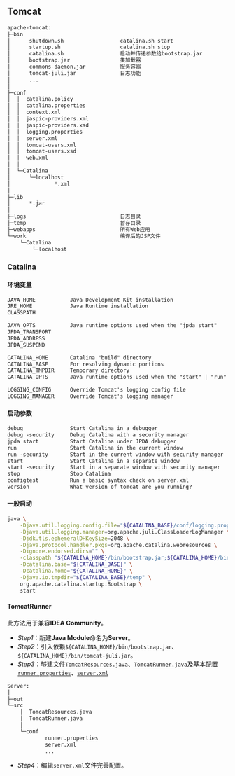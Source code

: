 ## Tomcat

```txt
apache-tomcat:
├─bin
│      shutdown.sh                  catalina.sh start
│      startup.sh                   catalina.sh stop
│      catalina.sh                  启动并传递参数给bootstrap.jar
│      bootstrap.jar                类加载器
│      commons-daemon.jar           服务容器
│      tomcat-juli.jar              日志功能
│      ...
│
├─conf
│  │  catalina.policy
│  │  catalina.properties
│  │  context.xml
│  │  jaspic-providers.xml
│  │  jaspic-providers.xsd
│  │  logging.properties
│  │  server.xml
│  │  tomcat-users.xml
│  │  tomcat-users.xsd
│  │  web.xml
│  │
│  └─Catalina
│      └─localhost
│              *.xml
│
├─lib
│      *.jar
│
├─logs                              日志目录
├─temp                              暂存目录
├─webapps                           所有Web应用
└─work                              编译后的JSP文件
    └─Catalina
        └─localhost
```

### Catalina

#### 环境变量

```txt
JAVA_HOME           Java Development Kit installation
JRE_HOME            Java Runtime installation
CLASSPATH

JAVA_OPTS           Java runtime options used when the "jpda start"
JPDA_TRANSPORT
JPDA_ADDRESS
JPDA_SUSPEND

CATALINA_HOME       Catalina "build" directory
CATALINA_BASE       For resolving dynamic portions
CATALINA_TMPDIR     Temporary directory
CATALINA_OPTS       Java runtime options used when the "start" | "run" | "debug"

LOGGING_CONFIG      Override Tomcat's logging config file
LOGGING_MANAGER     Override Tomcat's logging manager
```

#### 启动参数

```txt
debug               Start Catalina in a debugger
debug -security     Debug Catalina with a security manager
jpda start          Start Catalina under JPDA debugger
run                 Start Catalina in the current window
run -security       Start in the current window with security manager
start               Start Catalina in a separate window
start -security     Start in a separate window with security manager
stop                Stop Catalina
configtest          Run a basic syntax check on server.xml
version             What version of tomcat are you running?
```

#### 一般启动

```bash
java \
    -Djava.util.logging.config.file="${CATALINA_BASE}/conf/logging.properties" \
    -Djava.util.logging.manager=org.apache.juli.ClassLoaderLogManager \
    -Djdk.tls.ephemeralDHKeySize=2048 \
    -Djava.protocol.handler.pkgs=org.apache.catalina.webresources \
    -Dignore.endorsed.dirs="" \
    -classpath "${CATALINA_HOME}/bin/bootstrap.jar;${CATALINA_HOME}/bin/tomcat-juli.jar" \
    -Dcatalina.base="${CATALINA_BASE}" \
    -Dcatalina.home="${CATALINA_HOME}" \
    -Djava.io.tmpdir="${CATALINA_BASE}/temp" \
    org.apache.catalina.startup.Bootstrap \
    start
```

#### TomcatRunner

此方法用于兼容**IDEA Community**。

- *Step1*：新建**Java Module**命名为**Server**。
- *Step2*：引入依赖`${CATALINA_HOME}/bin/bootstrap.jar`、`${CATALINA_HOME}/bin/tomcat-juli.jar`。
- *Step3*：够建文件[`TomcatResources.java`](./Server/src/TomcatResources.java)、[`TomcatRunner.java`](./Server/src/TomcatRunner.java)及基本配置[`runner.properties`](./Server/src/conf/runner.properties)、[`server.xml`](./Server/src/conf/server.xml)

```txt
Server:
│
├─out
└─src
    │  TomcatResources.java
    │  TomcatRunner.java
    │
    └─conf
            runner.properties
            server.xml
            ...
```

- *Step4*：编辑`server.xml`文件完善配置。
